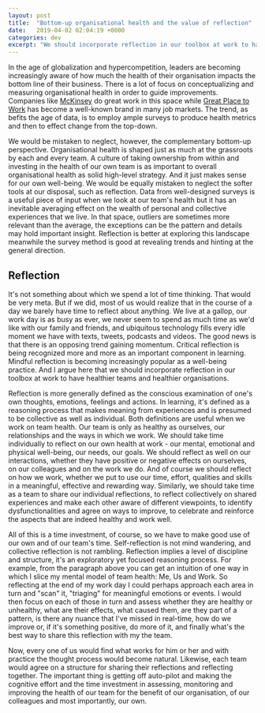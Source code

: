 ```yaml
---
layout: post
title:  "Bottom-up organisational health and the value of reflection"
date:   2019-04-02 02:04:19 +0000
categories: dev
excerpt: "We should incorporate reflection in our toolbox at work to have healthier teams and healthier organisations."
---
```

In the age of globalization and hypercompetition, leaders are becoming increasingly aware of how much the health of their organisation impacts the bottom line of their business. There is a lot of focus on conceptualizing and measuring organisational health in order to guide improvements. Companies like [McKinsey][McKinseyOHI] do great work in this space while [Great Place to Work][GreatPlace] has become a well-known brand in many job markets. The trend, as befits the age of data, is to employ ample surveys to produce health metrics and then to effect change from the top-down.

We would be mistaken to neglect, however, the complementary bottom-up perspective. Organisational health is shaped just as much at the grassroots by each and every team. A culture of taking ownership from within and investing in the health of our own team is as important to overall organisational health as solid high-level strategy. And it just makes sense for our own well-being. We would be equally mistaken to neglect the softer tools at our disposal, such as reflection. Data from well-designed surveys is a useful piece of input when we look at our team's health but it has an inevitable averaging effect on the wealth of personal and collective experiences that we live. In that space, outliers are sometimes more relevant than the average, the exceptions can be the pattern and details may hold important insight. Reflection is better at exploring this landscape meanwhile the survey method is good at revealing trends and hinting at the general direction.

## Reflection

It's not something about which we spend a lot of time thinking. That would be very meta. But if we did, most of us would realize that in the course of a day we barely have time to reflect about anything. We live at a gallop, our work day is as busy as ever, we never seem to spend as much time as we'd like with our family and friends, and ubiquitous technology fills every idle moment we have with texts, tweets, podcasts and videos. The good news is that there is an opposing trend gaining momentum. Critical reflection is being recognized more and more as an important component in learning. Mindful reflection is becoming increasingly popular as a well-being practice. And I argue here that we should incorporate reflection in our toolbox at work to have healthier teams and healthier organisations.

Reflection is more generally defined as the conscious examination of one's own thoughts, emotions, feelings and actions. In learning, it's defined as a reasoning process that makes meaning from experiences and is presumed to be collective as well as individual. Both definitions are useful when we work on team health. Our team is only as healthy as ourselves, our relationships and the ways in which we work. We should take time individually to reflect on our own health at work - our mental, emotional and physical well-being, our needs, our goals. We should reflect as well on our interactions, whether they have positive or negative effects on ourselves, on our colleagues and on the work we do. And of course we should reflect on how we work, whether we put to use our time, effort, qualities and skills in a meaningful, effective and rewarding way. Similarly, we should take time as a team to share our individual reflections, to reflect collectively on shared experiences and make each other aware of different viewpoints, to identify dysfunctionalities and agree on ways to improve, to celebrate and reinforce the aspects that are indeed healthy and work well.

All of this is a time investment, of course, so we have to make good use of our own and of our team's time. Self-reflection is not mind wandering, and collective reflection is not rambling. Reflection implies a level of discipline and structure, it's an exploratory yet focused reasoning process. For example, from the paragraph above you can get an intuition of one way in which I slice my mental model of team health: Me, Us and Work. So reflecting at the end of my work day I could perhaps approach each area in turn and "scan" it, "triaging" for meaningful emotions or events. I would then focus on each of those in turn and assess whether they are healthy or unhealthy, what are their effects, what caused them, are they part of a pattern, is there any nuance that I've missed in real-time, how do we improve or, if it's something positive, do more of it, and finally what's the best way to share this reflection with my the team. 

Now, every one of us would find what works for him or her and with practice the thought process would become natural. Likewise, each team would agree on a structure for sharing their reflections and reflecting together. The important thing is getting off auto-pilot and making the cognitive effort and the time investment in assessing, monitoring and improving the health of our team for the benefit of our organisation, of our colleagues and most importantly, our own.

[McKinseyOHI]: https://www.mckinsey.com/solutions/orgsolutions/overview/organizational-health-index
[GreatPlace]: https://www.greatplacetowork.com/solutions/employee-surveys